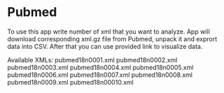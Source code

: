 # Pubmed
To use this app write number of xml that you want to analyze. App will download corresponding xml.gz file from Pubmed, unpack it and exprort
data into CSV. After that you can use provided link to visualize data.

Available XMLs:
pubmed18n0001.xml
pubmed18n0002.xml
pubmed18n0003.xml
pubmed18n0004.xml
pubmed18n0005.xml
pubmed18n0006.xml
pubmed18n0007.xml
pubmed18n0008.xml
pubmed18n0009.xml
pubmed18n00010.xml
